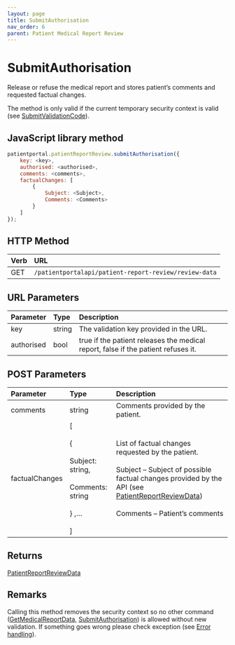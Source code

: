 ```yaml
---
layout: page
title: SubmitAuthorisation
nav_order: 6
parent: Patient Medical Report Review
---
```


# SubmitAuthorisation

Release or refuse the medical report and stores patient’s comments and requested factual changes.

The method is only valid if the current temporary security context is valid (see [SubmitValidationCode](../patient-medical-report-review/submitvalidationcode)).

## JavaScript library method

```javascript
patientportal.patientReportReview.submitAuthorisation({
    key: <key>,
    authorised: <authorised>,
    comments: <comments>,
    factualChanges: [
        {
            Subject: <Subject>,
            Comments: <Comments>
        }
    ]
});
```

## HTTP Method

| Verb | URL                                               |
|:-----|:--------------------------------------------------|
| GET | `/patientportalapi/patient-report-review/review-data` |

## URL Parameters

| Parameter | Type   | Description                                                 |
|:----------|:-------|:------------------------------------------------------------|
| key | string | The validation key provided in the URL. |
| authorised | bool | true if the patient releases the medical report, false if the patient refuses it. |

## POST Parameters

| Parameter | Type   | Description                                                 |
|:----------|:-------|:------------------------------------------------------------|
| comments | string | Comments provided by the patient. |
| factualChanges | \[<br><br>{<br><br>Subject: string,<br><br>Comments: string<br><br>} ,…<br><br>\] | List of factual changes requested by the patient.<br><br>Subject – Subject of possible factual changes provided by the API (see [PatientReportReviewData](../objects-and-data-types/patientreportreviewdata))<br><br>Comments – Patient’s comments |

## Returns

[PatientReportReviewData](../objects-and-data-types/patientreportreviewdata)

## Remarks

Calling this method removes the security context so no other command ([GetMedicalReportData](../patient-medical-report-review/getmedicalreportdata), [SubmitAuthorisation](../patient-medical-report-review/submitauthorisation)) is allowed without new validation. If something goes wrong please check exception (see [Error handling](../error-handling/error-handling)).
